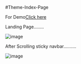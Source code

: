 #Theme-Index-Page

For Demo[Click here](https://vipul1432.github.io/Theme-Index-Page/)

Landing Page........

![image](https://user-images.githubusercontent.com/81670997/170195996-fb4a2d1e-b946-40ee-8d31-53c5fd6896cd.png)

After Scrolling sticky navbar..........

![image](https://user-images.githubusercontent.com/81670997/170196183-483fb37c-20c1-4e89-a40a-4cfba62d492c.png)

